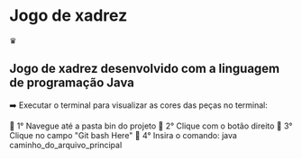 <h1> Jogo de xadrez</h1>

♛ <h2> Jogo de xadrez desenvolvido com a linguagem de programação Java</h2>

➡️ Executar o terminal para visualizar as cores das peças no terminal:

📝 1° Navegue até a pasta bin do projeto
📝 2° Clique com o botão direito
📝 3° Clique no campo "Git bash Here"
📝 4° Insira o comando: java caminho_do_arquivo_principal


